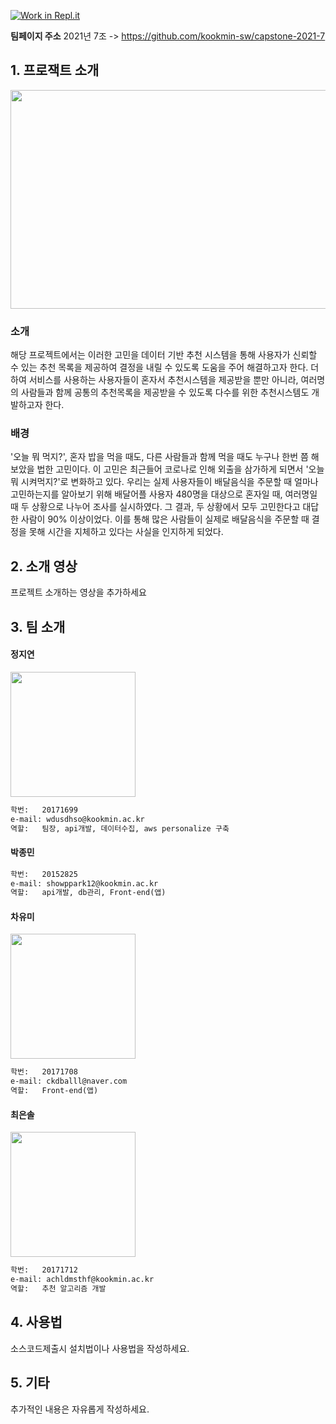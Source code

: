 [![Work in Repl.it](https://classroom.github.com/assets/work-in-replit-14baed9a392b3a25080506f3b7b6d57f295ec2978f6f33ec97e36a161684cbe9.svg)](https://classroom.github.com/online_ide?assignment_repo_id=350772&assignment_repo_type=GroupAssignmentRepo)


**팀페이지 주소** 2021년 7조 -> https://github.com/kookmin-sw/capstone-2021-7

## 1. 프로잭트 소개
<img src = "https://user-images.githubusercontent.com/28581506/113533270-7a424400-9608-11eb-8d37-2df600ed9afd.png" height="350px" width="700px">

### 소개
해당 프로젝트에서는 이러한 고민을 데이터 기반 추천 시스템을 통해 사용자가 신뢰할 수 있는 추천 목록을 제공하여 결정을 내릴 수 있도록 도움을 주어 해결하고자 한다. 더하여 서비스를 사용하는 사용자들이 혼자서 추천시스템을 제공받을 뿐만 아니라, 여러명의 사람들과 함께 공통의 추천목록을 제공받을 수 있도록 다수를 위한 추천시스템도 개발하고자 한다.

### 배경
'오늘 뭐 먹지?', 혼자 밥을 먹을 때도, 다른 사람들과 함께 먹을 때도 누구나 한번 쯤 해보았을 법한 고민이다. 이 고민은 최근들어 코로나로 인해 외출을 삼가하게 되면서 '오늘 뭐 시켜먹지?'로 변화하고 있다. 우리는 실제 사용자들이 배달음식을 주문할 때 얼마나 고민하는지를 알아보기 위해 배달어플 사용자 480명을 대상으로 혼자일 때, 여러명일 때 두 상황으로 나누어 조사를 실시하였다. 그 결과, 두 상황에서 모두 고민한다고 대답한 사람이 90% 이상이었다. 이를 통해 많은 사람들이 실제로 배달음식을 주문할 때 결정을 못해 시간을 지체하고 있다는 사실을 인지하게 되었다. 


## 2. 소개 영상

프로젝트 소개하는 영상을 추가하세요


## 3. 팀 소개

#### 정지연

<img src = "https://user-images.githubusercontent.com/28581506/113862339-39eaed80-97e3-11eb-89f1-839322a16e6c.jpg" width="200px">

```markdown
학번:   20171699
e-mail: wdusdhso@kookmin.ac.kr
역할:   팀장, api개발, 데이터수집, aws personalize 구축
```

#### 박종민

```markdown
학번:   20152825
e-mail: showppark12@kookmin.ac.kr
역할:   api개발, db관리, Front-end(앱)
```

#### 차유미

<img src = "https://user-images.githubusercontent.com/28581506/113861258-f643b400-97e1-11eb-88e7-973ff3de4096.jpg" width="200px">

```markdown
학번:   20171708
e-mail: ckdballl@naver.com
역할:   Front-end(앱)
```

#### 최은솔

<img src = "https://user-images.githubusercontent.com/28581506/113862424-55ee8f00-97e3-11eb-9aa0-656f1907b761.jpg" width="200px">

```markdown
학번:   20171712
e-mail: achldmsthf@kookmin.ac.kr
역할:   추천 알고리즘 개발
```


## 4. 사용법

소스코드제출시 설치법이나 사용법을 작성하세요.


## 5. 기타

추가적인 내용은 자유롭게 작성하세요.
